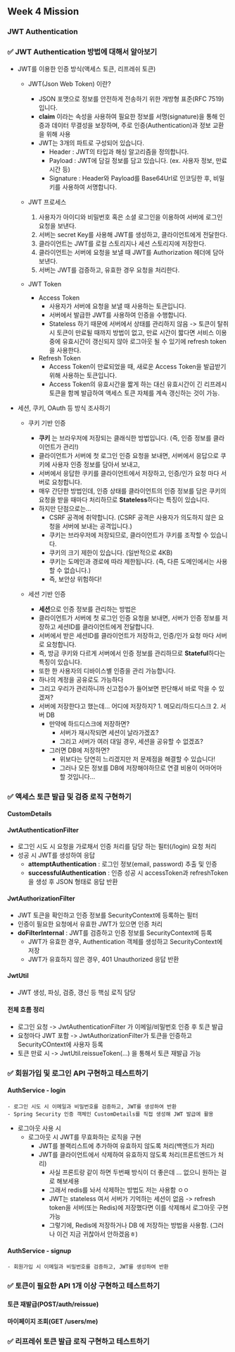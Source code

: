 ## Week 4 Mission
### JWT Authentication

### ✅ JWT Authentication 방법에 대해서 알아보기
- JWT를 이용한 인증 방식(액세스 토큰, 리프레쉬 토큰)
  - JWT(Json Web Token) 이란?
    - JSON 포맷으로 정보를 안전하게 전송하기 위한 개방형 표준(RFC 7519)입니다.
    - **claim** 이라는 속성을 사용하여 필요한 정보를 서명(signature)을 통해 인증과 데이터 무결성을 보장하며, 주로 인증(Authentication)과 정보 교환을 위해 사용
    - JWT는 3개의 파트로 구성되어 있습니다.
      - Header : JWT의 타입과 해싱 알고리즘을 정의합니다.
      - Payload : JWT에 담길 정보를 담고 있습니다. (ex. 사용자 정보, 만료 시간 등)
      - Signature : Header와 Payload를 Base64Url로 인코딩한 후, 비밀키를 사용하여 서명합니다.
  - JWT 프로세스
    1. 사용자가 아이디와 비밀번호 혹은 소셜 로그인을 이용하여 서버에 로그인 요청을 보낸다.
    2. 서버는 secret Key를 사용해 JWT를 생성하고, 클라이언트에게 전달한다.
    3. 클라이언트는 JWT를 로컬 스토리지나 세션 스토리지에 저장한다.
    4. 클라이언트는 서버에 요청을 보낼 때 JWT를 Authorization 헤더에 담아 보낸다.
    5. 서버는 JWT를 검증하고, 유효한 경우 요청을 처리한다.
    
  - JWT Token
    - Access Token
      - 사용자가 서버에 요청을 보낼 때 사용하는 토큰입니다.
      - 서버에서 발급한 JWT를 사용하여 인증을 수행합니다.
      - Stateless 하기 때문에 서버에서 상태를 관리하지 않음 -> 토큰이 탈취 시 토큰이 만료될 때까지 방법이 없고, 만료 시간이 짧다면 서비스 이용 중에 유효시간이 갱신되지 않아 로그아웃 될 수 있기에 refresh token을 사용한다.
    - Refresh Token
      - Access Token이 만료되었을 때, 새로운 Access Token을 발급받기 위해 사용하는 토큰입니다.
      - Access Token의 유효시간을 짧게 하는 대신 유효시간이 긴 리프레시 토큰을 함께 발급하여 액세스 토큰 자체를 계속 갱신하는 것이 가능.
      

- 세션, 쿠키, OAuth 등 방식 조사하기
  - 쿠키 기반 인증 
    - **쿠키** 는 브라우저에 저장되는 클래식한 방법입니다. (즉, 인증 정보를 클라이언트가 관리!)
    - 클라이언트가 서버에 첫 로그인 인증 요청을 보내면, 서버에서 응답으로 쿠키에 사용자 인증 정보를 담아서 보내고,
    - 서버에서 응답한 쿠키를 클라이언트에서 저장하고, 인증/인가 요청 마다 서버로 요청합니다.
    - 매우 간단한 방법인데, 인증 상태를 클라이언트의 인증 정보를 담은 쿠키의 요청을 받을 때마다 처리하므로 **Stateless**하다는 특징이 있습니다.
    - 하지만 단점으로는... 
      - CSRF 공격에 취약합니다. (CSRF 공격은 사용자가 의도하지 않은 요청을 서버에 보내는 공격입니다.)
      - 쿠키는 브라우저에 저장되므로, 클라이언트가 쿠키를 조작할 수 있습니다.
      - 쿠키의 크기 제한이 있습니다. (일반적으로 4KB)
      - 쿠키는 도메인과 경로에 따라 제한됩니다. (즉, 다른 도메인에서는 사용할 수 없습니다.)
      - 즉, 보안상 위험하다!

  - 세션 기반 인증
    - **세션**으로 인증 정보를 관리하는 방법은
    - 클라이언트가 서버에 첫 로그인 인증 요청을 보내면, 서버가 인증 정보를 저장하고 세션ID를 클라이언트에게 전달합니다.
    - 서버에서 받은 세션ID를 클라이언트가 저장하고, 인증/인가 요청 마다 서버로 요청합니다.
    - 즉, 방금 쿠키와 다르게 서버에서 인증 정보를 관리하므로 **Stateful**하다는 특징이 있습니다.
    - 또한 한 사용자의 디바이스별 인증을 관리 가능합니다. 
    - 하나의 계정을 공유로도 가능하다
    - 그리고 우리가 관리하니까 신고접수가 들어보면 판단해서 바로 막을 수 있겠져?
    - 서버에 저장한다고 했는데... 어디에 저장하지? 1. 메모리/하드디스크 2. 서버 DB
      - 만약에 하드디스크에 저장하면?
        - 서버가 재시작되면 세션이 날라가겠죠?
        - 그리고 서버가 여러 대일 경우, 세션을 공유할 수 없겠죠?
      - 그러면 DB에 저장하면?
        - 위보다는 당연히 느리겠지만 저 문제점을 해결할 수 있습니다!
        - 그러나 모든 정보를 DB에 저장해야하므로 연결 비용이 어마어마 할 것입니다...
        

### ✅ 액세스 토큰 발급 및 검증 로직 구현하기
  #### CustomDetails
  
  #### JwtAuthenticationFilter
  - 로그인 시도 시 요청을 가로채서 인증 처리를 담당 하는 필터(/login) 요청 처리
  - 성공 시 JWT를 생성하여 응답
    - **attemptAuthentication** : 로그인 정보(email, password) 추출 및 인증
    - **successfulAuthentication** : 인증 성공 시 accessToken과 refreshToken을 생성 후 JSON 형태로 응답 반환


  #### JwtAuthorizationFilter
  - JWT 토큰을 확인하고 인증 정보를 SecurityContext에 등록하는 필터
  - 인증이 필요한 요청에서 유효한 JWT가 있으면 인증 처리
  - **doFilterInternal** : JWT를 검증하고 인증 정보를 SecurityContext에 등록
    - JWT가 유효한 경우, Authentication 객체를 생성하고 SecurityContext에 저장
    - JWT가 유효하지 않은 경우, 401 Unauthorized 응답 반환

  #### JwtUtil
  - JWT 생성, 파싱, 검증, 갱신 등 핵심 로직 담당


  #### 전체 흐름 정리
  - 로그인 요청 -> JwtAuthenticationFilter 가 이메일/비밀번호 인증 후 토큰 발급
  - 요청마다 JWT 포함 -> JwtAuthorizationFilter가 토큰을 인증하고 SecurityCOntext에 사용자 등록
  - 토큰 만료 시 -> JwtUtil.reissueToken(...) 을 통해서 토큰 재발급 가능

### ✅ 회원가입 및 로그인 API 구현하고 테스트하기
  #### AuthService - login
    - 로그인 시도 시 이메일과 비밀번호를 검증하고, JWT를 생성하여 반환
    - Spring Security 인증 객체인 CustomDetails를 직접 생성해 JWT 발급에 활용

  - 로그아웃 사용 시 
    - 로그아웃 시 JWT를 무효화하는 로직을 구현
      - JWT를 블랙리스트에 추가하여 유효하지 않도록 처리(백엔드가 처리)
      - JWT를 클라이언트에서 삭제하여 유효하지 않도록 처리(프론트엔드가 처리)
        - 사실 프론트랑 같이 하면 두번째 방식이 더 좋은데 ... 없으니 원하는 걸로 해보세용
        - 그래서 redis를 놔서 삭제하는 방법도 저는 사용함 ㅇㅇ
        - JWT는 stateless 여서 서버가 기억하는 세션이 없음 -> refresh token을 서버(또는 Redis)에 저장했다면 이를 삭제해서 로그아웃 구현 가능
        - 그렇기에, Redis에 저장하거나 DB 에 저장하는 방법을 사용함. (그러나 이건 지금 귀찮아서 안하겠음ㅎ)
        
  #### AuthService - signup
    - 회원가입 시 이메일과 비밀번호를 검증하고, JWT를 생성하여 반환

### ✅ 토큰이 필요한 API 1개 이상 구현하고 테스트하기
  #### 토큰 재발급(POST/auth/reissue)

  #### 마이페이지 조회(GET /users/me)


### ✅ 리프레쉬 토큰 발급 로직 구현하고 테스트하기